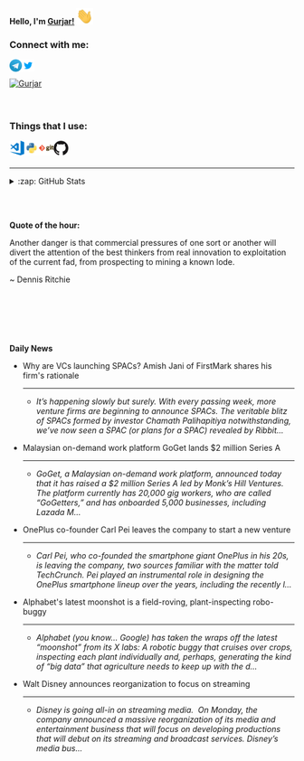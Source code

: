 #### Hello, I'm [Gurjar!](https://GurjarKing.github.io) <img src="https://raw.githubusercontent.com/ABSphreak/ABSphreak/master/gifs/Hi.gif" width="30px"></h2>


### Connect with me:

[<img align="left" alt="Gurjar | Telegram" width="22px" src="https://raw.githubusercontent.com/github/explore/80688e429a7d4ef2fca1e82350fe8e3517d3494d/topics/telegram/telegram.png" />][Telegram]
[<img align="left" alt="Gurjar | Twitter" width="22px" src="https://raw.githubusercontent.com/github/explore/80688e429a7d4ef2fca1e82350fe8e3517d3494d/topics/twitter/twitter.png" />][Twitter]
<br >
<br >
<a href="https://github.com/GurjarKing"><img src="https://komarev.com/ghpvc/?username=GurjarKing" alt="Gurjar" /></a> <br />
<br />
<br />
<!-- <br >

![](https://visitor-badge.glitch.me/badge?page_id=GurjarKing)

<br /> -->

### Things that I use:

[<img align="left" alt="Visual Studio Code" width="26px" src="https://raw.githubusercontent.com/github/explore/80688e429a7d4ef2fca1e82350fe8e3517d3494d/topics/visual-studio-code/visual-studio-code.png" />][VSCode]
[<img align="left" alt="Python" width="26px" src="https://raw.githubusercontent.com/github/explore/80688e429a7d4ef2fca1e82350fe8e3517d3494d/topics/python/python.png" />][Python]
[<img align="left" alt="Git" width="26px" src="https://raw.githubusercontent.com/github/explore/80688e429a7d4ef2fca1e82350fe8e3517d3494d/topics/git/git.png" />][Git]
[<img align="left" alt="GitHub" width="26px" src="https://raw.githubusercontent.com/github/explore/78df643247d429f6cc873026c0622819ad797942/topics/github/github.png" />][Github]

<br />
<br />

---
<details>
  <summary>:zap: GitHub Stats</summary>

<img align="left" alt="Gurjar's Github Stats" src="https://github-readme-stats.vercel.app/api?username=GurjarKing&show_icons=true&hide_border=true&count_private=true&include_all_commit=true&theme=algolia" />

</details>

<!-- ### 🔔 My latest tweet
<a href="https://twitter.com/Gurjar_King43" target="_blank">
	<img src="https://github.com/GurjarKing/GurjarKing/raw/master/tweet.png" width="70%" align="center" alt="Click to view on Twitter" title="My latest tweet, as an image"/>
</a> -->
<br>

<pre>

</pre>

**Quote of the hour:**

Another danger is that commercial pressures of one sort or another will divert the attention of the best thinkers from real innovation to exploitation of the current fad, from prospecting to mining a known lode.

~ Dennis Ritchie
<pre>

</pre>
<br>
<pre>


</pre>
<strong>Daily News</strong>
  
  - Why are VCs launching SPACs? Amish Jani of FirstMark shares his firm's rationale
     <hr/>
     
      - *It’s happening slowly but surely. With every passing week, more venture firms are beginning to announce SPACs. The veritable blitz of SPACs formed by investor Chamath Palihapitiya notwithstanding, we’ve now seen a SPAC (or plans for a SPAC) revealed by Ribbit…*
     
  - Malaysian on-demand work platform GoGet lands $2 million Series A
      <hr/>
      
      - *GoGet, a Malaysian on-demand work platform, announced today that it has raised a $2 million Series A led by Monk’s Hill Ventures. The platform currently has 20,000 gig workers, who are called “GoGetters,” and has onboarded 5,000 businesses, including Lazada M…*
      
  - OnePlus co-founder Carl Pei leaves the company to start a new venture
      <hr/>
      
      - *Carl Pei, who co-founded the smartphone giant OnePlus in his 20s, is leaving the company, two sources familiar with the matter told TechCrunch. Pei played an instrumental role in designing the OnePlus smartphone lineup over the years, including the recently l…*
      
  - Alphabet's latest moonshot is a field-roving, plant-inspecting robo-buggy
      <hr/>
      
      - *Alphabet (you know… Google) has taken the wraps off the latest “moonshot” from its X labs: A robotic buggy that cruises over crops, inspecting each plant individually and, perhaps, generating the kind of “big data” that agriculture needs to keep up with the d…*
       
  - Walt Disney announces reorganization to focus on streaming
      <hr/>
       
       - *Disney is going all-in on streaming media.  On Monday, the company announced a massive reorganization of its media and entertainment business that will focus on developing productions that will debut on its streaming and broadcast services. Disney’s media bus…*
      

<br />

[VSCode]: https://code.visualstudio.com/
[Python]: https://www.python.org/
[Git]: https://git-scm.com/
[Github]: https://github.com/
[Telegram]: https://t.me/Gurjar_King/
[Twitter]: https://twitter.com/Gurjar_King43/
